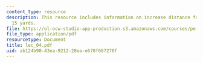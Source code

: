 ```yaml
---
content_type: resource
description: This resource includes information on increase distance from target,
  15 yards.
file: https://ol-ocw-studio-app-production.s3.amazonaws.com/courses/pe-730-archery-spring-2006/ab124b9843ea921228eae678f687270f_lec_04.pdf
file_type: application/pdf
resourcetype: Document
title: lec_04.pdf
uid: ab124b98-43ea-9212-28ea-e678f687270f
---
```

